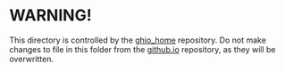# WARNING!
This directory is controlled by the [ghio_home](https://github.com/Cryotheus/ghio_home) repository.
Do not make changes to file in this folder from the [github.io](https://github.com/Cryotheus/cryotheus.github.io) repository, as they will be overwritten.
